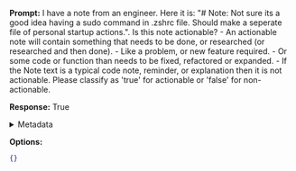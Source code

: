 **Prompt:**
I have a note from an engineer. Here it is: "# Note: Not sure its a good idea having a sudo command in .zshrc file. Should make a seperate file of personal startup actions.". Is this note actionable? \- An actionable note will contain something that needs to be done, or researched (or researched and then done). \- Like a problem, or new feature required. \- Or some code or function than needs to be fixed, refactored or expanded. \- If the Note text is a typical code note, reminder, or explanation then it is not actionable.
Please classify as 'true' for actionable or 'false' for non-actionable.


**Response:**
True

<details><summary>Metadata</summary>

- Duration: 1066 ms
- Datetime: 2023-08-23T17:24:47.159948
- Model: gpt-3.5-turbo-0613

</details>

**Options:**
```json
{}
```

